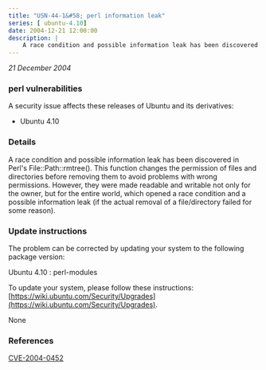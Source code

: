 ```yaml
---
title: "USN-44-1&#58; perl information leak"
series: [ ubuntu-4.10]
date: 2004-12-21 12:00:00
description: |
    A race condition and possible information leak has been discovered in Perl&#39;s File::Path::rmtree(). This function changes the permission of files and directories before removing them to avoid problems with wrong permissions. However, they were made readable and writable not only for the owner, but for the entire world, which opened a race condition and a possible information leak (if the actual removal of a file/directory failed for some reason).
--- 
```

 
 

*21 December 2004*

### perl vulnerabilities

A security issue affects these releases of Ubuntu and its derivatives:

* Ubuntu 4.10

### Details

A race condition and possible information leak has been discovered in Perl&#39;s File::Path::rmtree(). This function changes the permission of files and directories before removing them to avoid problems with wrong permissions. However, they were made readable and writable not only for the owner, but for the entire world, which opened a race condition and a possible information leak (if the actual removal of a file/directory failed for some reason).

### Update instructions

The problem can be corrected by updating your system to the following package version:

Ubuntu 4.10
 : perl-modules 

To update your system, please follow these instructions: [https://wiki.ubuntu.com/Security/Upgrades](https://wiki.ubuntu.com/Security/Upgrades).

None

### References

 
 [CVE-2004-0452](http://people.ubuntu.com/~ubuntu-security/cve/CVE-2004-0452)
 

